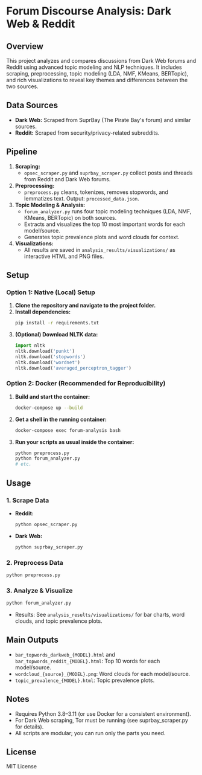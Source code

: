 # Forum Discourse Analysis: Dark Web & Reddit

## Overview
This project analyzes and compares discussions from Dark Web forums and Reddit using advanced topic modeling and NLP techniques. It includes scraping, preprocessing, topic modeling (LDA, NMF, KMeans, BERTopic), and rich visualizations to reveal key themes and differences between the two sources.

## Data Sources
- **Dark Web:** Scraped from SuprBay (The Pirate Bay's forum) and similar sources.
- **Reddit:** Scraped from security/privacy-related subreddits.

## Pipeline
1. **Scraping:**
   - `opsec_scraper.py` and `suprbay_scraper.py` collect posts and threads from Reddit and Dark Web forums.
2. **Preprocessing:**
   - `preprocess.py` cleans, tokenizes, removes stopwords, and lemmatizes text. Output: `processed_data.json`.
3. **Topic Modeling & Analysis:**
   - `forum_analyzer.py` runs four topic modeling techniques (LDA, NMF, KMeans, BERTopic) on both sources.
   - Extracts and visualizes the top 10 most important words for each model/source.
   - Generates topic prevalence plots and word clouds for context.
4. **Visualizations:**
   - All results are saved in `analysis_results/visualizations/` as interactive HTML and PNG files.

## Setup
### Option 1: Native (Local) Setup
1. **Clone the repository and navigate to the project folder.**
2. **Install dependencies:**
   ```bash
   pip install -r requirements.txt
   ```
3. **(Optional) Download NLTK data:**
   ```python
   import nltk
   nltk.download('punkt')
   nltk.download('stopwords')
   nltk.download('wordnet')
   nltk.download('averaged_perceptron_tagger')
   ```

### Option 2: Docker (Recommended for Reproducibility)
1. **Build and start the container:**
   ```bash
   docker-compose up --build
   ```
2. **Get a shell in the running container:**
   ```bash
   docker-compose exec forum-analysis bash
   ```
3. **Run your scripts as usual inside the container:**
   ```bash
   python preprocess.py
   python forum_analyzer.py
   # etc.
   ```

## Usage
### 1. Scrape Data
- **Reddit:**
  ```bash
  python opsec_scraper.py
  ```
- **Dark Web:**
  ```bash
  python suprbay_scraper.py
  ```

### 2. Preprocess Data
```bash
python preprocess.py
```

### 3. Analyze & Visualize
```bash
python forum_analyzer.py
```
- Results: See `analysis_results/visualizations/` for bar charts, word clouds, and topic prevalence plots.

## Main Outputs
- `bar_topwords_darkweb_{MODEL}.html` and `bar_topwords_reddit_{MODEL}.html`: Top 10 words for each model/source.
- `wordcloud_{source}_{MODEL}.png`: Word clouds for each model/source.
- `topic_prevalence_{MODEL}.html`: Topic prevalence plots.

## Notes
- Requires Python 3.8–3.11 (or use Docker for a consistent environment).
- For Dark Web scraping, Tor must be running (see suprbay_scraper.py for details).
- All scripts are modular; you can run only the parts you need.

## License
MIT License 